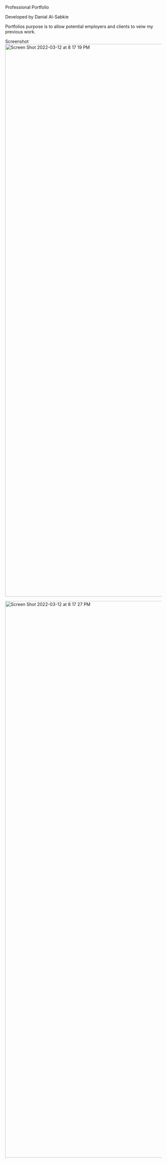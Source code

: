 Professional Portfolio

Developed by Danial Al-Sabkie

Portfolios purpose is to allow potential employers and clients to veiw my previous work. 

Screenshot
<img width="1776" alt="Screen Shot 2022-03-12 at 8 17 19 PM" src="https://user-images.githubusercontent.com/99228429/158042037-f721d5e4-f912-4072-bc4c-aeda5f4a1c6c.png">

<img width="1789" alt="Screen Shot 2022-03-12 at 8 17 27 PM" src="https://user-images.githubusercontent.com/99228429/158042042-815ad83b-22d8-4c64-9603-3c3e63d1b50a.png">


